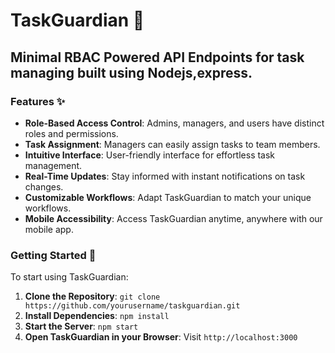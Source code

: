 # TaskGuardian 🚀

## Minimal RBAC Powered API Endpoints for task managing built using Nodejs,express.

### Features ✨

- **Role-Based Access Control**: Admins, managers, and users have distinct roles and permissions.
- **Task Assignment**: Managers can easily assign tasks to team members.
- **Intuitive Interface**: User-friendly interface for effortless task management.
- **Real-Time Updates**: Stay informed with instant notifications on task changes.
- **Customizable Workflows**: Adapt TaskGuardian to match your unique workflows.
- **Mobile Accessibility**: Access TaskGuardian anytime, anywhere with our mobile app.

### Getting Started 🚀

To start using TaskGuardian:

1. **Clone the Repository**: `git clone https://github.com/yourusername/taskguardian.git`
2. **Install Dependencies**: `npm install`
3. **Start the Server**: `npm start`
4. **Open TaskGuardian in your Browser**: Visit `http://localhost:3000`

